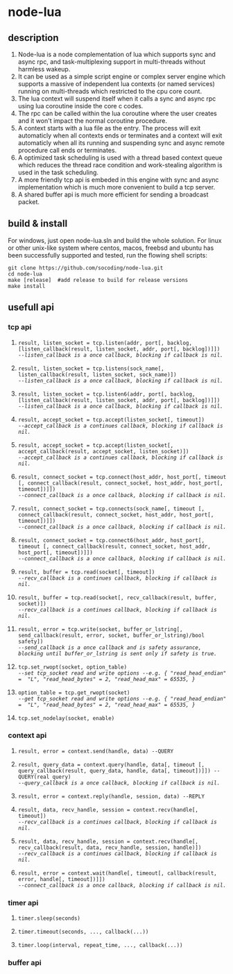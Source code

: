 # node-lua

## description
1.	Node-lua is a node complementation of lua which supports sync and async rpc, and task-multiplexing support in multi-threads without harmless wakeup.
2.	It can be used as a simple script engine or complex server engine which supports a massive of independent lua contexts (or named services) running on multi-threads which restricted to the cpu core count.
3.	The lua context will suspend itself when it calls a sync and async rpc using lua coroutine inside the core c codes.
4.	The rpc can be called within the lua coroutine where the user creates and it won't impact the normal coroutine procedure.
5.	A context starts with a lua file as the entry. The process will exit automaticly when all contexts ends or terminates and a context will exit automaticly when all its running and suspending sync and async remote procedure call ends or terminates.
6.	A optimized task scheduling is used with a thread based context queue which reduces the thread race condition and work-stealing algorithm is used in the task scheduling.
7.  A more friendly tcp api is embeded in this engine with sync and async implementation which is much more convenient to build a tcp server.
8.  A shared buffer api is much more efficient for sending a broadcast packet.

## build & install

For windows, just open node-lua.sln and build the whole solution. For linux or other unix-like system where centos, macos, freebsd and ubuntu has been successfully supported and tested, run the flowing shell scripts:

    git clone https://github.com/socoding/node-lua.git
    cd node-lua
    make [release]  #add release to build for release versions
	make install

## usefull api
### tcp api
1.	`result, listen_socket = tcp.listen(addr, port[, backlog, [listen_callback(result, listen_socket, addr, port[, backlog])]])`  
    *`--listen_callback is a once callback, blocking if callback is nil.`*
	
2.	`result, listen_socket = tcp.listens(sock_name[, listen_callback(result, listen_socket, sock_name)])`  
    *`--listen_callback is a once callback, blocking if callback is nil.`*

3.	`result, listen_socket = tcp.listen6(addr, port[, backlog, [listen_callback(result, listen_socket, addr, port[, backlog])]])`  
    *`--listen_callback is a once callback, blocking if callback is nil.`*
	
4.	`result, accept_socket = tcp.accept(listen_socket[, timeout])`  
    *`--accept_callback is a continues callback, blocking if callback is nil.`*

5.	`result, accept_socket = tcp.accept(listen_socket[, accept_callback(result, accept_socket, listen_socket)])`  
    *`--accept_callback is a continues callback, blocking if callback is nil.`*
	
6. 	`result, connect_socket = tcp.connect(host_addr, host_port[, timeout [, connect_callback(result, connect_socket, host_addr, host_port[, timeout])]])`  
    *`--connect_callback is a once callback, blocking if callback is nil.`*
	
7. 	`result, connect_socket = tcp.connects(sock_name[, timeout [, connect_callback(result, connect_socket, host_addr, host_port[, timeout])]])`  
    *`--connect_callback is a once callback, blocking if callback is nil.`*
	
8. 	`result, connect_socket = tcp.connect6(host_addr, host_port[, timeout [, connect_callback(result, connect_socket, host_addr, host_port[, timeout])]])`  
    *`--connect_callback is a once callback, blocking if callback is nil.`*
	
9.  `result, buffer = tcp.read(socket[, timeout])`  
    *`--recv_callback is a continues callback, blocking if callback is nil.`*
	
10. `result, buffer = tcp.read(socket[, recv_callback(result, buffer, socket)])`  
    *`--recv_callback is a continues callback, blocking if callback is nil.`*
	
11. `result, error = tcp.write(socket, buffer_or_lstring[, send_callback(result, error, socket, buffer_or_lstring)/bool safety])`  
    *`--send_callback is a once callback and is safety assurance, blocking until buffer_or_lstring is sent only if safety is true.`*
	
12. `tcp.set_rwopt(socket, option_table)`  
    *`--set tcp_socket read and write options --e.g. { "read_head_endian" =  "L", "read_head_bytes" = 2, "read_head_max" = 65535, }`*
	
13. `option_table = tcp.get_rwopt(socket)`  
    *`--get tcp_socket read and write options --e.g. { "read_head_endian" =  "L", "read_head_bytes" = 2, "read_head_max" = 65535, }`*
	
14. `tcp.set_nodelay(socket, enable)`  

### context api
1.	`result, error = context.send(handle, data) --QUERY`  

2.	`result, query_data = context.query(handle, data[, timeout [, query_callback(result, query_data, handle, data[, timeout])]]) --QUERY(real query)`  
    *`--query_callback is a once callback, blocking if callback is nil.`*
	
3.	`result, error = context.reply(handle, session, data) --REPLY`  

4.	`result, data, recv_handle, session = context.recv(handle[, timeout])`  
    *`--recv_callback is a continues callback, blocking if callback is nil.`*
	
5.	`result, data, recv_handle, session = context.recv(handle[, recv_callback(result, data, recv_handle, session, handle)])`  
    *`--recv_callback is a continues callback, blocking if callback is nil.`*
	
6.	`result, error = context.wait(handle[, timeout[, callback(result, error, handle[, timeout])]])`  
    *`--connect_callback is a once callback, blocking if callback is nil.`*

### timer api	
1.	`timer.sleep(seconds)`  

2.	`timer.timeout(seconds, ..., callback(...))`  

3.	`timer.loop(interval, repeat_time, ..., callback(...))`  

### buffer api
